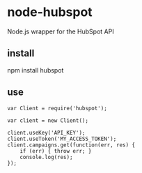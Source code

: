 # node-hubspot

Node.js wrapper for the HubSpot API

## install

npm install hubspot

## use

	var Client = require('hubspot');

	var client = new Client();

	client.useKey('API_KEY');
	client.useToken('MY_ACCESS_TOKEN');
	client.campaigns.get(function(err, res) {
		if (err) { throw err; }
		console.log(res);
	});
